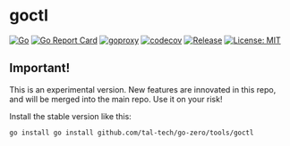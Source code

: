 # goctl

[![Go](https://github.com/zeromicro/goctl/workflows/Go/badge.svg?branch=master)](https://github.com/zeromicro/goctl/actions)
[![Go Report Card](https://goreportcard.com/badge/github.com/zeromicro/goctl)](https://goreportcard.com/report/github.com/zeromicro/goctl)
[![goproxy](https://goproxy.cn/stats/github.com/zeromicro/goctl/badges/download-count.svg)](https://goproxy.cn/stats/github.com/zeromicro/goctl/badges/download-count.svg)
[![codecov](https://codecov.io/gh/zeromicro/goctl/branch/master/graph/badge.svg)](https://codecov.io/gh/zeromicro/goctl)
[![Release](https://img.shields.io/github/v/release/zeromicro/goctl.svg?style=flat-square)](https://github.com/zeromicro/goctl)
[![License: MIT](https://img.shields.io/badge/License-MIT-yellow.svg)](https://opensource.org/licenses/MIT)

## Important!

This is an experimental version. New features are innovated in this repo, and will be merged into the main repo. Use it on your risk!

Install the stable version like this:

```
go install go install github.com/tal-tech/go-zero/tools/goctl
```
